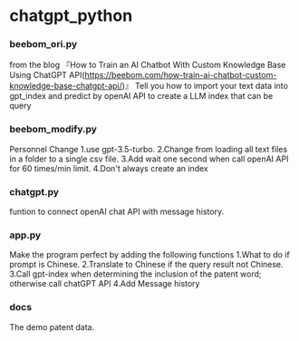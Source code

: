 # chatgpt_python

### beebom_ori.py 
from the blog 『How to Train an AI Chatbot With Custom Knowledge Base Using ChatGPT API(https://beebom.com/how-train-ai-chatbot-custom-knowledge-base-chatgpt-api/)』
Tell you how to import your text data into gpt_index and predict by openAI API to create a LLM index that can be query

### beebom_modify.py
Personnel Change
1.use gpt-3.5-turbo.
2.Change from loading all text files in a folder to a single csv file.
3.Add wait one second when call openAI API for 60 times/min limit.
4.Don't always create an index

### chatgpt.py
funtion to connect openAI chat API with message history.

### app.py
Make the program perfect by adding the following functions
1.What to do if prompt is Chinese.
2.Translate to Chinese if the query result not Chinese.
3.Call gpt-index when determining the inclusion of the patent word; otherwise call chatGPT API
4.Add Message history

### docs 
The demo patent data.
